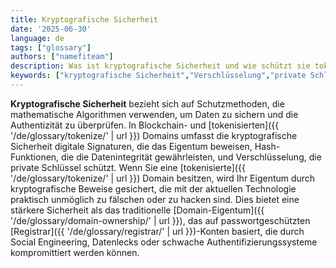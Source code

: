 ```yaml
---
title: Kryptografische Sicherheit
date: '2025-06-30'
language: de
tags: ["glossary"]
authors: ["namefiteam"]
description: Was ist kryptografische Sicherheit und wie schützt sie tokenisierte Domains?
keywords: ["kryptografische Sicherheit","Verschlüsselung","private Schlüssel","digitale Signaturen","Blockchain-Sicherheit"]
---
```


**Kryptografische Sicherheit** bezieht sich auf Schutzmethoden, die mathematische Algorithmen verwenden, um Daten zu sichern und die Authentizität zu überprüfen. In Blockchain- und [tokenisierten]({{ '/de/glossary/tokenize/' | url }}) Domains umfasst die kryptografische Sicherheit digitale Signaturen, die das Eigentum beweisen, Hash-Funktionen, die die Datenintegrität gewährleisten, und Verschlüsselung, die private Schlüssel schützt. Wenn Sie eine [tokenisierte]({{ '/de/glossary/tokenize/' | url }}) Domain besitzen, wird Ihr Eigentum durch kryptografische Beweise gesichert, die mit der aktuellen Technologie praktisch unmöglich zu fälschen oder zu hacken sind. Dies bietet eine stärkere Sicherheit als das traditionelle [Domain-Eigentum]({{ '/de/glossary/domain-ownership/' | url }}), das auf passwortgeschützten [Registrar]({{ '/de/glossary/registrar/' | url }})-Konten basiert, die durch Social Engineering, Datenlecks oder schwache Authentifizierungssysteme kompromittiert werden können.